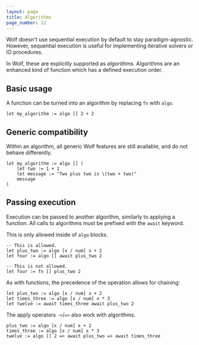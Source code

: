 ```yaml
---
layout: page
title: Algorithms
page_number: 12
---
```


Wolf doesn't use sequential execution by default to stay paradigm-agnostic.
However, sequential execution is useful for implementing iterative solvers or IO
procedures.

In Wolf, these are explicitly supported as *algorithms*. Algorithms are an
enhanced kind of function which has a defined execution order.

## Basic usage

A function can be turned into an algorithm by replacing `fn` with `algo`.

```
let my_algorithm := algo [] 2 + 2
```

## Generic compatibility

Within an algorithm, all generic Wolf features are still available, and do not
behave differently.

```
let my_algorithm := algo [] (
	let two := 1 + 1
	let message := "Two plus two is \(two + two)"
	message
)
```

## Passing execution

Execution can be passed to another algorithm, similarly to applying a function.
All calls to algorithms must be prefixed with the `await` keyword.

This is only allowed inside of `algo` blocks.

```
-- This is allowed.
let plus_two := algo [x / num] x + 2
let four := algo [] await plus_two 2

-- This is not allowed.
let four := fn [] plus_two 2
```

As with functions, the precedence of the operation allows for chaining:

```
let plus_two := algo [x / num] x + 2
let times_three := algo [x / num] x * 3
let twelve := await times_three await plus_two 2
```

The apply operators `->`/`=>` also work with algorithms.

```
plus_two := algo [x / num] x + 2
times_three := algo [x / num] x * 3
twelve := algo [] 2 => await plus_two => await times_three
```